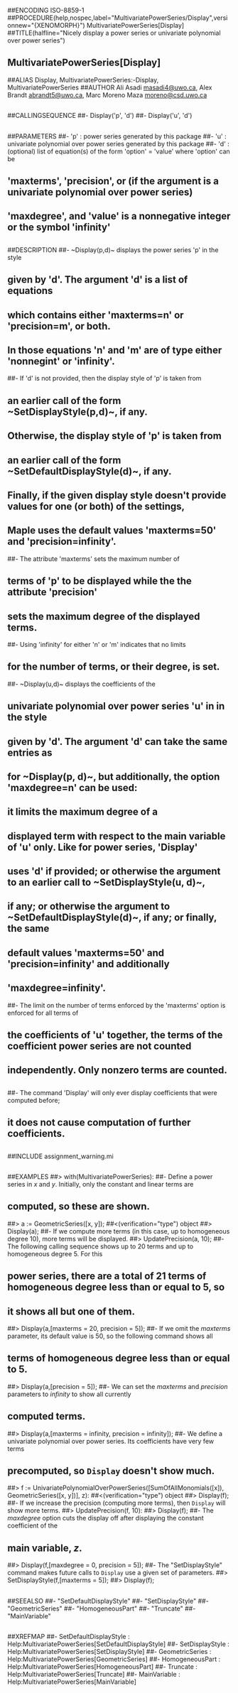 ##ENCODING ISO-8859-1
##PROCEDURE(help,nospec,label="MultivariatePowerSeries/Display",versionnew="{XENOMORPH}") MultivariatePowerSeries[Display]
##TITLE(halfline="Nicely display a power series or univariate polynomial over power series")
##    MultivariatePowerSeries[Display]
##ALIAS Display, MultivariatePowerSeries:-Display, MultivariatePowerSeries
##AUTHOR Ali Asadi masadi4@uwo.ca, Alex Brandt abrandt5@uwo.ca, Marc Moreno Maza moreno@csd.uwo.ca
##
##CALLINGSEQUENCE
##- Display('p', 'd')
##- Display('u', 'd')
##
##PARAMETERS
##- 'p' : power series generated by this package
##- 'u' : univariate polynomial over power series generated by this package
##- 'd' : (optional) list of equation(s) of the form 'option' = 'value' where 'option' can be
##  'maxterms', 'precision', or (if the argument is a univariate polynomial over power series)
##  'maxdegree', and 'value' is a nonnegative integer or the symbol 'infinity'
##
##DESCRIPTION
##- ~Display(p,d)~ displays the power series 'p' in the style 
##   given by 'd'. The argument 'd' is a list of equations 
## which contains either  'maxterms=n' or 'precision=m', or both. 
## In those equations 'n' and 'm' are of type either 'nonnegint' or 'infinity'.
##- If 'd' is not provided, then the display style of 'p' is taken from
##  an earlier call of the form ~SetDisplayStyle(p,d)~, if any.
##  Otherwise, the display style of 'p' is taken from
## an earlier call of the form ~SetDefaultDisplayStyle(d)~, if any.
##  Finally, if the given display style doesn't provide values for one (or both) of the settings,
##  Maple uses the default values 'maxterms=50' and 'precision=infinity'.
##- The attribute 'maxterms' sets the maximum number of
##  terms of 'p' to be displayed while the the attribute 'precision'
##  sets the maximum degree of the displayed terms.
##- Using 'infinity' for either 'n' or 'm' indicates that no limits
##  for the number of terms, or their degree, is set.
##- ~Display(u,d)~ displays the coefficients of the
##  univariate polynomial over power series 'u' in in the style
##   given by 'd'.  The argument 'd' can take the same entries as
##   for ~Display(p, d)~, but additionally, the option 'maxdegree=n' can be used:
##  it limits the maximum degree  of a
##  displayed term with respect to the main variable of 'u' only. Like for power series, 'Display'
##  uses 'd' if provided; or otherwise the argument to an earlier call to ~SetDisplayStyle(u, d)~,
##  if any; or otherwise the argument to ~SetDefaultDisplayStyle(d)~, if any; or finally, the same
##  default values 'maxterms=50' and 'precision=infinity' and additionally
##  'maxdegree=infinity'.
##- The limit on the number of terms enforced by the 'maxterms' option is enforced for all terms of
##  the coefficients of 'u' together, the terms of the coefficient power series are not counted
##  independently. Only nonzero terms are counted.
##  
##- The command 'Display' will only ever display coefficients that were computed before;
##  it does not cause computation of further coefficients.
##
##INCLUDE assignment_warning.mi
##
##EXAMPLES
##> with(MultivariatePowerSeries):
##- Define a power series in _x_ and _y_. Initially, only the constant and linear terms are
##  computed, so these are shown.
##> a := GeometricSeries([x, y]);
##<(verification="type") object
##> Display(a);
##- If we compute more terms (in this case, up to homogeneous degree 10), more terms will be displayed.
##> UpdatePrecision(a, 10);
##- The following calling sequence shows up to 20 terms and up to homogeneous degree 5. For this
##  power series, there are a total of 21 terms of homogeneous degree less than or equal to 5, so
##  it shows all but one of them.
##> Display(a,[maxterms = 20, precision = 5]);
##- If we omit the _maxterms_ parameter, its default value is 50, so the following command shows all
##  terms of homogeneous degree less than or equal to 5.
##> Display(a,[precision = 5]);
##- We can set the _maxterms_ and _precision_ parameters to _infinity_ to show all currently
##  computed terms.
##> Display(a,[maxterms = infinity, precision = infinity]);
##- We define a univariate polynomial over power series. Its coefficients have very few terms
##  precomputed, so `Display` doesn't show much.
##> f := UnivariatePolynomialOverPowerSeries([SumOfAllMonomials([x]), GeometricSeries([x, y])], z):
##<(verification="type") object
##> Display(f);
##- If we increase the precision (computing more terms), then `Display` will show more terms.
##> UpdatePrecision(f, 10):
##> Display(f);
##- The _maxdegree_ option cuts the display off after displaying the constant coefficient of the
##  main variable, _z_.
##> Display(f,[maxdegree = 0, precision = 5]);
##- The "SetDisplayStyle" command makes future calls to `Display` use a given set of parameters.
##> SetDisplayStyle(f,[maxterms = 5]);
##> Display(f);
##
##SEEALSO
##- "SetDefaultDisplayStyle"
##- "SetDisplayStyle"
##- "GeometricSeries"
##- "HomogeneousPart"
##- "Truncate"
##- "MainVariable"
##
##XREFMAP
##- SetDefaultDisplayStyle : Help:MultivariatePowerSeries[SetDefaultDisplayStyle]
##- SetDisplayStyle : Help:MultivariatePowerSeries[SetDisplayStyle]
##- GeometricSeries : Help:MultivariatePowerSeries[GeometricSeries]
##- HomogeneousPart : Help:MultivariatePowerSeries[HomogeneousPart]
##- Truncate : Help:MultivariatePowerSeries[Truncate]
##- MainVariable : Help:MultivariatePowerSeries[MainVariable]
